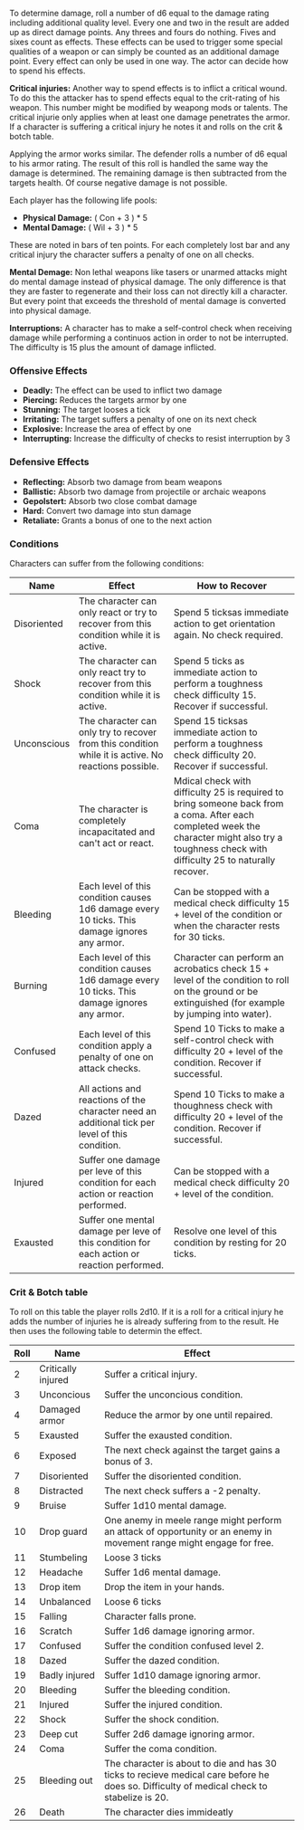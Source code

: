 To determine damage, roll a number of d6 equal to the damage rating 
including additional quality level. Every one and two in the result
are added up as direct damage points. Any threes and fours do nothing.
Fives and sixes count as effects. These effects can be used to trigger
some special qualities of a weapon or can simply be counted as an 
additional damage point. Every effect can only be used in one way.
The actor can decide how to spend his effects.

**Critical injuries:** Another way to spend effects is to inflict a 
critical wound. To do this the attacker has to spend effects equal to
the crit-rating of his weapon. This number might be modified by weapong mods
or talents. The critical injurie only applies when at least one damage penetrates the armor.
If a character is suffering a critical injury he notes it
and rolls on the crit & botch table.

Applying the armor works similar. The defender rolls a number of d6
equal to his armor rating. The result of this roll is handled the 
same way the damage is determined. 
The remaining damage is then subtracted from the targets health.
Of course negative damage is not possible.

Each player has the following life pools:

* **Physical Damage:** ( Con + 3 ) * 5
* **Mental Damage:** ( Wil + 3 ) * 5

These are noted in bars of ten points. 
For each completely lost bar and any critical injury 
the character suffers a penalty of one on all checks.

**Mental Demage:** Non lethal weapons like tasers or unarmed attacks 
might do mental damage instead of physical damage. The only difference
is that they are faster to regenerate and their loss can not directly 
kill a character. But every point that exceeds the threshold of
mental damage is converted into physical damage.

**Interruptions:** A character has to make a self-control check when
receiving damage while performing a continuos action in order to
not be interrupted. The difficulty is 15 plus the amount of damage inflicted.

### Offensive Effects

* **Deadly:** The effect can be used to inflict two damage
* **Piercing:** Reduces the targets armor by one
* **Stunning:** The target looses a tick
* **Irritating:** The target suffers a penalty of one on its next check 
* **Explosive:** Increase the area of effect by one 
* **Interrupting:** Increase the difficulty of checks to resist interruption by 3 

### Defensive Effects

* **Reflecting:** Absorb two damage from beam weapons
* **Ballistic:** Absorb two damage from projectile or archaic weapons
* **Gepolstert:** Absorb two close combat damage
* **Hard:** Convert two damage into stun damage
* **Retaliate:** Grants a bonus of one to the next action

### Conditions

Characters can suffer from the following conditions:


| Name | Effect | How to Recover |
| --- | --- | --- |
| Disoriented | The character can only react or try to recover from this condition while it is active. | Spend 5 ticksas immediate action to get orientation again. No check required. |
| Shock | The character can only react try to recover from this condition while it is active. | Spend 5 ticks as immediate action to perform a toughness check difficulty 15. Recover if successful. |
| Unconscious | The character can only try to recover from this condition while it is active. No reactions possible. | Spend 15 ticksas immediate action to perform a toughness check difficulty 20. Recover if successful. |
| Coma | The character is completely incapacitated and can't act or react. | Mdical check with difficulty 25 is required to bring someone back from a coma. After each completed week the character might also try a toughness check with difficulty 25 to naturally recover. |
| Bleeding | Each level of this condition causes 1d6 damage every 10 ticks. This damage ignores any armor. | Can be stopped with a medical check difficulty 15 + level of the condition or when the character rests for 30 ticks. |
| Burning | Each level of this condition causes 1d6 damage every 10 ticks. This damage ignores any armor. | Character can perform an acrobatics check 15 + level of the condition to roll on the ground or be extinguished (for example by jumping into water). |
| Confused | Each level of this condition apply a penalty of one on attack checks. | Spend 10 Ticks to make a self-control check with difficulty 20 + level of the condition. Recover if successful. |
| Dazed | All actions and reactions of the character need an additional tick per level of this condition. | Spend 10 Ticks to make a thoughness check with difficulty 20 + level of the condition. Recover if successful. |
| Injured | Suffer one damage per leve of this condition for each action or reaction performed. | Can be stopped with a medical check difficulty 20 + level of the condition. |
| Exausted | Suffer one mental damage per leve of this condition for each action or reaction performed. | Resolve one level of this condition by resting for 20 ticks. |

### Crit & Botch table

To roll on this table the player rolls 2d10. If it is a roll for a critical injury he adds the number of injuries he is already suffering from to the result. He then uses the following table to determin the effect.

| Roll | Name | Effect |
| --- | --- | --- |
|  2 | Critically injured | Suffer a critical injury. |
|  3 | Unconcious | Suffer the unconcious condition. |
|  4 | Damaged armor | Reduce the armor by one until repaired. |
|  5 | Exausted | Suffer the exausted condition. |
|  6 | Exposed | The next check against the target gains a bonus of 3. |
|  7 | Disoriented | Suffer the disoriented condition. |
|  8 | Distracted | The next check suffers a -2 penalty. |
|  9 | Bruise | Suffer 1d10 mental damage. |
| 10 | Drop guard | One anemy in meele range might perform an attack of opportunity or an enemy in movement range might engage for free. |
| 11 | Stumbeling | Loose 3 ticks |
| 12 | Headache | Suffer 1d6 mental damage. |
| 13 | Drop item | Drop the item in your hands. |
| 14 | Unbalanced | Loose 6 ticks |
| 15 | Falling | Character falls prone. |
| 16 | Scratch | Suffer 1d6 damage ignoring armor. |
| 17 | Confused | Suffer the condition confused level 2. |
| 18 | Dazed | Suffer the dazed condition. |
| 19 | Badly injured | Suffer 1d10 damage ignoring armor. |
| 20 | Bleeding | Suffer the bleeding condition. |
| 21 | Injured | Suffer the injured condition. |
| 22 | Shock | Suffer the shock condition. |
| 23 | Deep cut | Suffer 2d6 damage ignoring armor. |
| 24 | Coma | Suffer the coma condition. |
| 25 | Bleeding out | The character is about to die and has 30 ticks to recieve medical care before he does so. Difficulty of medical check to stabelize is 20. |
| 26 | Death | The character dies immideatly |





